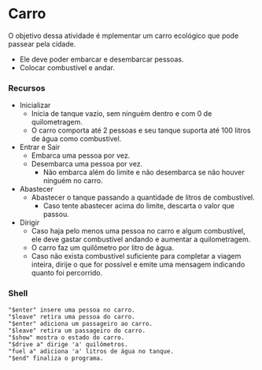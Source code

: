 # Carro

O objetivo dessa atividade é mplementar um carro ecológico que pode passear pela cidade. 
* Ele deve poder embarcar e desembarcar pessoas.
* Colocar combustível e andar.

### Recursos

* Inicializar
  * Inicia de tanque vazio, sem ninguém dentro e com 0 de quilometragem.
  * O carro comporta até 2 pessoas e seu tanque suporta até 100 litros de água como combustível.
* Entrar e Sair
  * Embarca uma pessoa por vez.
  * Desembarca uma pessoa por vez.
    * Não embarca além do limite e não desembarca se não houver ninguém no carro.
* Abastecer
  * Abastecer o tanque passando a quantidade de litros de combustível.
    * Caso tente abastecer acima do limite, descarta o valor que passou.
* Dirigir
  * Caso haja pelo menos uma pessoa no carro e algum combustível, ele deve gastar combustível andando e aumentar a quilometragem.
  * O carro faz um quilômetro por litro de água.
  * Caso não exista combustível suficiente para completar a viagem inteira, dirije o que for possível e emite uma mensagem indicando quanto foi percorrido.

### Shell
```
"$enter" insere uma pessoa no carro.
"$leave" retira uma pessoa do carro.
"$enter" adiciona um passageiro ao carro.
"$leave" retira um passageiro do carro.
"$show" mostra o estado do carro.
"$drive a" dirige 'a' quilômetros.
"fuel a" adiciona 'a' litros de água no tanque.
"$end" finaliza o programa.
